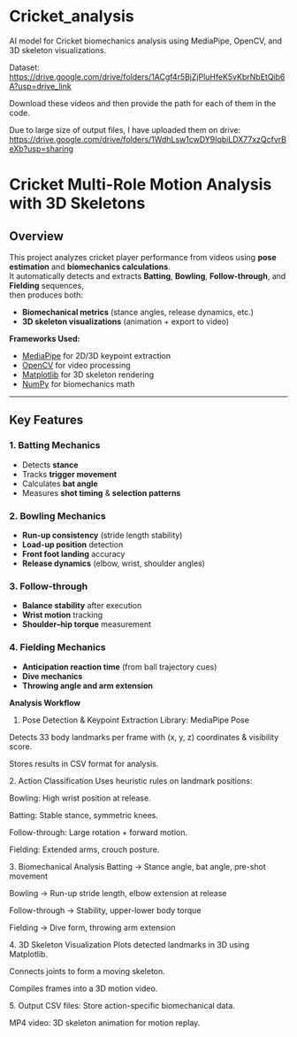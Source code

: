 # Cricket_analysis
AI model for Cricket biomechanics analysis using MediaPipe, OpenCV, and 3D skeleton visualizations. 

Dataset: https://drive.google.com/drive/folders/1ACgf4r5BjZjPluHfeK5vKbrNbEtQib6A?usp=drive_link

Download these videos and then provide the path for each of them in the code. 

Due to large size of output files, I have uploaded them on drive: https://drive.google.com/drive/folders/1WdhLsw1cwDY9IqbiLDX77xzQcfvrBeXb?usp=sharing


# Cricket Multi-Role Motion Analysis with 3D Skeletons

## Overview
This project analyzes cricket player performance from videos using **pose estimation** and **biomechanics calculations**.  
It automatically detects and extracts **Batting**, **Bowling**, **Follow-through**, and **Fielding** sequences,  
then produces both:
- **Biomechanical metrics** (stance angles, release dynamics, etc.)
- **3D skeleton visualizations** (animation + export to video)

**Frameworks Used:**  
- [MediaPipe](https://github.com/google/mediapipe) for 2D/3D keypoint extraction  
- [OpenCV](https://opencv.org/) for video processing  
- [Matplotlib](https://matplotlib.org/) for 3D skeleton rendering  
- [NumPy](https://numpy.org/) for biomechanics math  

---

## Key Features

### 1. **Batting Mechanics**
- Detects **stance**  
- Tracks **trigger movement**  
- Calculates **bat angle**  
- Measures **shot timing** & **selection patterns**  

### 2. **Bowling Mechanics**
- **Run-up consistency** (stride length stability)  
- **Load-up position** detection  
- **Front foot landing** accuracy  
- **Release dynamics** (elbow, wrist, shoulder angles)  

### 3. **Follow-through**
- **Balance stability** after execution  
- **Wrist motion** tracking  
- **Shoulder–hip torque** measurement  

### 4. **Fielding Mechanics**
- **Anticipation reaction time** (from ball trajectory cues)  
- **Dive mechanics**  
- **Throwing angle and arm extension**


**Analysis Workflow**
1. Pose Detection & Keypoint Extraction
Library: MediaPipe Pose

Detects 33 body landmarks per frame with (x, y, z) coordinates & visibility score.

Stores results in CSV format for analysis.

2️. Action Classification
Uses heuristic rules on landmark positions:

Bowling: High wrist position at release.

Batting: Stable stance, symmetric knees.

Follow-through: Large rotation + forward motion.

Fielding: Extended arms, crouch posture.

3️. Biomechanical Analysis
Batting → Stance angle, bat angle, pre-shot movement

Bowling → Run-up stride length, elbow extension at release

Follow-through → Stability, upper-lower body torque

Fielding → Dive form, throwing arm extension

4️. 3D Skeleton Visualization
Plots detected landmarks in 3D using Matplotlib.

Connects joints to form a moving skeleton.

Compiles frames into a 3D motion video.

5️. Output
CSV files: Store action-specific biomechanical data.

MP4 video: 3D skeleton animation for motion replay.


